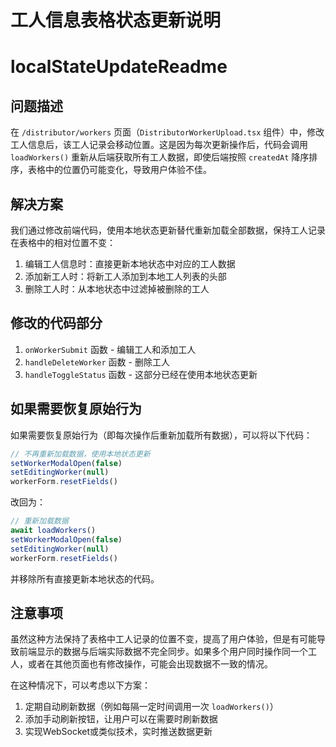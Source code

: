 # 工人信息表格状态更新说明
# localStateUpdateReadme

## 问题描述

在 `/distributor/workers` 页面（`DistributorWorkerUpload.tsx` 组件）中，修改工人信息后，该工人记录会移动位置。这是因为每次更新操作后，代码会调用 `loadWorkers()` 重新从后端获取所有工人数据，即使后端按照 `createdAt` 降序排序，表格中的位置仍可能变化，导致用户体验不佳。

## 解决方案

我们通过修改前端代码，使用本地状态更新替代重新加载全部数据，保持工人记录在表格中的相对位置不变：

1. 编辑工人信息时：直接更新本地状态中对应的工人数据
2. 添加新工人时：将新工人添加到本地工人列表的头部
3. 删除工人时：从本地状态中过滤掉被删除的工人

## 修改的代码部分

1. `onWorkerSubmit` 函数 - 编辑工人和添加工人
2. `handleDeleteWorker` 函数 - 删除工人
3. `handleToggleStatus` 函数 - 这部分已经在使用本地状态更新

## 如果需要恢复原始行为

如果需要恢复原始行为（即每次操作后重新加载所有数据），可以将以下代码：

```javascript
// 不再重新加载数据，使用本地状态更新
setWorkerModalOpen(false)
setEditingWorker(null)
workerForm.resetFields()
```

改回为：

```javascript
// 重新加载数据
await loadWorkers()
setWorkerModalOpen(false)
setEditingWorker(null)
workerForm.resetFields()
```

并移除所有直接更新本地状态的代码。

## 注意事项

虽然这种方法保持了表格中工人记录的位置不变，提高了用户体验，但是有可能导致前端显示的数据与后端实际数据不完全同步。如果多个用户同时操作同一个工人，或者在其他页面也有修改操作，可能会出现数据不一致的情况。

在这种情况下，可以考虑以下方案：

1. 定期自动刷新数据（例如每隔一定时间调用一次 `loadWorkers()`）
2. 添加手动刷新按钮，让用户可以在需要时刷新数据
3. 实现WebSocket或类似技术，实时推送数据更新
